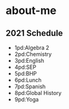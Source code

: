 # about-me

<h2>2021 Schedule</h2>
<ul>
    <li>1pd:Algebra 2</li>
    <li>2pd:Chemistry</li>
    <li>3pd:English</li>
    <li>4pd:SEP</li>
    <li>5pd:BHP</li>
    <li>6pd:Lunch</li>
    <li>7pd:Spanish</li>
    <li>8pd:Global History</li>
    <li>9pd:Yoga</li>
</ul>